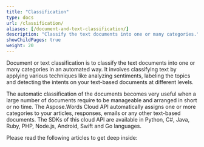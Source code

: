 ```yaml
---
title: "Classification"
type: docs
url: /classification/
aliases: [/document-and-text-classification/]
description: "Classify the text documents into one or many categories."
showChildPages: true
weight: 20
---
```


Document or text classification is to classify the text documents into one or many categories in an automated way. It involves classifying text by applying various techniques like analyzing sentiments, labeling the topics and detecting the intents on your text-based documents at different levels.

The automatic classification of the documents becomes very useful when a large number of documents require to be manageable and arranged in short or no time. The Aspose.Words Cloud API automatically assigns one or more categories to your articles, responses, emails or any other text-based documents. The SDKs of this cloud API are available in Python, C#, Java, Ruby, PHP, Node.js, Android, Swift and Go languages.

Please read the following articles to get deep inside:
